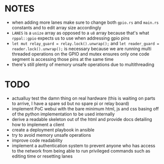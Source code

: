 # NOTES  
- when adding more lanes make sure to change both `gpio.rs` and `main.rs` constants and to edit array size accordingly  
- `LANES` is a `usize` array as opposed to a `u8` array because that's what `rppal::gpio` expects us to use when addressing gpio pins  
- `let mut relay_guard = relay.lock().unwrap();` and `let reader_guard = reader.lock().unwrap();` is necessary because we are running multi threaded operations on the GPIO and mutex ensures only one code segment is accessing those pins at the same time  
- there's still plenty of memory unsafe operations due to multithreading  

# TODO  
- actualluy test the damn thing on real hardware (this is waiting on parts to arrive, I have a spare sd but no spare pi or relay board)  
- implement PoC webui with the bare minimum html, js and css basing off of the python implementation to be used internally  
- derive a readable skeleton out of the html and provide docs detailing how to implement a client  
- create a deployment playbook in ansible  
- try to avoid memory unsafe operations  
- improve code readability  
- implement a authentication system to prevent anyone who has access to the network from being able to run privileged commands such as editing time or resetting lanes  